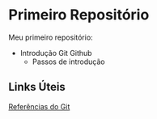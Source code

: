 # Primeiro Repositório
Meu primeiro repositório:

- Introdução Git Github
  - Passos de introdução

## Links Úteis
[Referências do Git](https://git-scm.com/docs)
